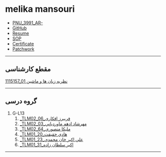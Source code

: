 # melika mansouri
- [PNU_3991_AR-](https://github.com/melikamansouri/PNU_3991_AR/)
- [GitHub](https://github.com/melikamansouri)
- [Resume](https://melikamansouri.github.io/resume-EN/)
- [SOP](https://melikamansouri.github.io/SOP/)
- [Certificate](https://github.com/melikamansouri/PNU_3991_AR/blob/main/JavaScript.jpg)
- [Patchwork](https://github.com/melikamansouri/PNU_3991_AR/blob/main/patchwork.PNG)
-----------------
## مقطع کارشناسی
[1115157_01 نظریه زبان ها و ماشین](https://github.com/AliRazavi-edu/PNU_3991/tree/master/_BSc/Theory-of-Languages-and-Machines/_1115157_01/67_%D8%B1%D8%B6%D9%88%D8%A7%D9%86%D9%87%20%D9%86%D9%88%D8%B1%D8%B2%D8%A7%D8%A6%D9%8A)
<br>

------------------
## گروه درسی

1. G-L13
      1. [_TLM02_06_فریبرز افکاری](https://github.com/AliRazavi-edu/PNU_3991/tree/master/_BSc/Theory-of-Languages-and-Machines/_1115157_02/06_%D9%81%D8%B1%D9%8A%D8%A8%D8%B1%D8%B2%20%D8%A7%D9%81%D9%83%D8%A7%D8%B1%D9%8A)
      1. [_TLM02_03_مهرشاد ادهم ماوردياني](https://github.com/AliRazavi-edu/PNU_3991/tree/master/_BSc/Theory-of-Languages-and-Machines/_1115157_02/03_%D9%85%D9%87%D8%B1%D8%B4%D8%A7%D8%AF%20%D8%A7%D8%AF%D9%87%D9%85%20%D9%85%D8%A7%D9%88%D8%B1%D8%AF%D9%8A%D8%A7%D9%86%D9%8A)
      1. [_TLM02_64_مليكا منصوري](https://github.com/AliRazavi-edu/PNU_3991/tree/master/_BSc/Theory-of-Languages-and-Machines/_1115157_02/64_%D9%85%D9%84%D9%8A%D9%83%D8%A7%20%D9%85%D9%86%D8%B5%D9%88%D8%B1%D9%8A)
      1. [_TLM01_20_هادي حقيقت](https://github.com/AliRazavi-edu/PNU_3991/tree/master/_BSc/Theory-of-Languages-and-Machines/_1115157_01/20_%D9%87%D8%A7%D8%AF%D9%8A%20%D8%AD%D9%82%D9%8A%D9%82%D8%AA)
      1. [_TLM01_23_علي اكبر خان محمدي](https://github.com/AliRazavi-edu/PNU_3991/tree/master/_BSc/Theory-of-Languages-and-Machines/_1115157_01/23_%D8%B9%D9%84%D9%8A%20%D8%A7%D9%83%D8%A8%D8%B1%20%D8%AE%D8%A7%D9%86%20%D9%85%D8%AD%D9%85%D8%AF%D9%8A)
      1. [_TLM01_31_اكبر سلطان زاده](https://github.com/AliRazavi-edu/PNU_3991/tree/master/_BSc/Theory-of-Languages-and-Machines/_1115157_01/31_%D8%A7%D9%83%D8%A8%D8%B1%20%D8%B3%D9%84%D8%B7%D8%A7%D9%86%20%D8%B2%D8%A7%D8%AF%D9%87)
-------------------------
